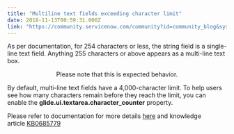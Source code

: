 ```yaml
---
title: "Multiline text fields exceeding character limit"
date: 2018-11-13T00:59:31.000Z
link: "https://community.servicenow.com/community?id=community_blog&sys_id=4eda1ee4db7d6f001089e15b8a9619c8"
---
```

<p>As per documentation, for 254 characters or less, the string field is a single-line text field. Anything 255 characters or above appears as a multi-line text box.</p>
<p style="text-align: center;">Please note that this is expected behavior.</p>
<p>By default, multi-line text fields have a 4,000-character limit. To help users see how many characters remain before they reach the limit, you can enable the <strong>glide.ui.textarea.character_counter</strong> property.</p>
<p>Please refer to documentation for more details <a title="" href="https://docs.servicenow.com/bundle/london-platform-administration/page/administer/reference-pages/task/t_TextFieldCharacterCounter.html" target="_blank" rel="nofollow">here</a> and knowledge article <a href="https://hi.service-now.com/kb_view.do?sys_kb_id&#61;3f35c72adbfd13002b6dfb651f961959" rel="nofollow">KB0685779</a></p>